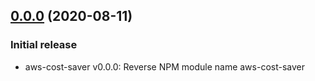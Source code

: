 ## [0.0.0](https://github.com/aramalipoor/aws-cost-saver) (2020-08-11)


### Initial release

* aws-cost-saver v0.0.0: Reverse NPM module name aws-cost-saver
